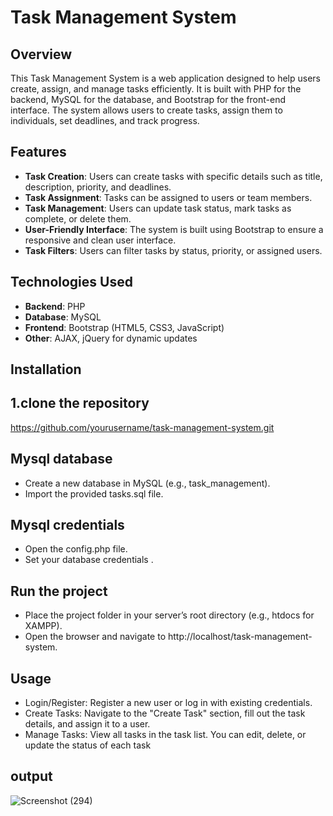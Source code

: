 # Task Management System

## Overview
This Task Management System is a web application designed to help users create, assign, and manage tasks efficiently. It is built with PHP for the backend, MySQL for the database, and Bootstrap for the front-end interface. The system allows users to create tasks, assign them to individuals, set deadlines, and track progress.

## Features
- **Task Creation**: Users can create tasks with specific details such as title, description, priority, and deadlines.
- **Task Assignment**: Tasks can be assigned to users or team members.
- **Task Management**: Users can update task status, mark tasks as complete, or delete them.
- **User-Friendly Interface**: The system is built using Bootstrap to ensure a responsive and clean user interface.
- **Task Filters**: Users can filter tasks by status, priority, or assigned users.
  
## Technologies Used
- **Backend**: PHP
- **Database**: MySQL
- **Frontend**: Bootstrap (HTML5, CSS3, JavaScript)
- **Other**: AJAX, jQuery for dynamic updates

## Installation 
## 1.clone the repository
https://github.com/yourusername/task-management-system.git
## Mysql database 
- Create a new database in MySQL (e.g., task_management).
- Import the provided tasks.sql file.
## Mysql credentials
- Open the config.php file.
- Set your database credentials .
<?php
$servername = "localhost";
$username = "root";
$password = "";
$dbname = "task_management";
?>
## Run the project
- Place the project folder in your server’s root directory (e.g., htdocs for XAMPP).
- Open the browser and navigate to http://localhost/task-management-system.
## Usage
- Login/Register: Register a new user or log in with existing credentials.
- Create Tasks: Navigate to the "Create Task" section, fill out the task details, and assign it to a user.
- Manage Tasks: View all tasks in the task list. You can edit, delete, or update the status of each task
## output


![Screenshot (294)](https://github.com/user-attachments/assets/6484a54d-e066-4844-b4d8-d35fb07c1342)
